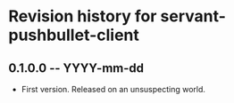 # Revision history for servant-pushbullet-client

## 0.1.0.0  -- YYYY-mm-dd

* First version. Released on an unsuspecting world.
